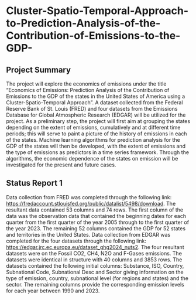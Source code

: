 # Cluster-Spatio-Temporal-Approach-to-Prediction-Analysis-of-the-Contribution-of-Emissions-to-the-GDP-

## Project Summary

The project will explore the economics of emissions under the title “Economics of Emissions: Prediction Analysis of the Contribution of Emissions to the GDP of the states in the United States of America using a Cluster-Spatio-Temporal Approach”. 
A dataset collected from the Federal Reserve Bank of St. Louis (FRED) and four datasets from the Emissions Database for Global Atmospheric Research (EDGAR) will be utilized for the project. 
As a preliminary step, the project will first aim at grouping the states depending on the extent of emissions, cumulatively and at different time periods; this will serve to paint a picture of the history of emissions in each of the states. 
Machine learning algorithms for prediction analysis for the GDP of the states will then be developed, with the extent of emissions and the type of emissions as predictors in a time series framework. 
Through the algorithms, the economic dependence of the states on emission will be investigated for the present and future cases. 


## Status Report 1

Data collection from FRED was completed through the following link: https://fredaccount.stlouisfed.org/public/datalist/5498/download. 
The resultant data contained 53 columns and 74 rows. The first column of the data was the observation data that contained the beginning dates for each quarter from the first quarter of the year 2005 through to the first quarter of the year 2023. 
The remaining 52 columns contained the GDP for 52 states and territories in the United States. 
Data collection from EDGAR was completed for the four datasets through the following link: https://edgar.jrc.ec.europa.eu/dataset_ghg2024_nuts2. 
The four resultant datasets were on the Fossil CO2, CH4, N2O and F-Gases emissions. The datasets were identical in structure with 40 columns and 3853 rows. 
The datasets contained the following initial columns: Substance, ISO, Country, Subnational Code, Subnational Desc and Sector giving information on the type of emission, country, subnational level (for regions and states) and the sector. 
The remaining columns provide the corresponding emission levels for each year between 1990 and 2023. 


